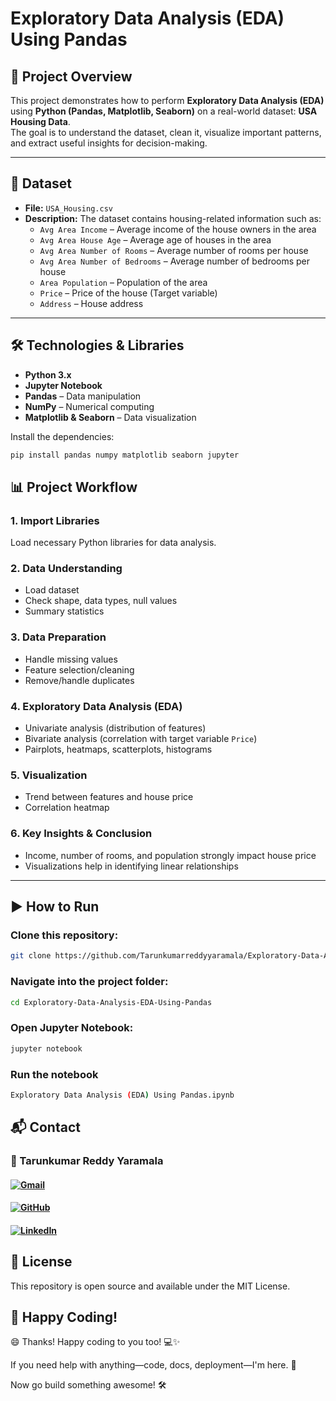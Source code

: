 # Exploratory Data Analysis (EDA) Using Pandas

## 📌 Project Overview
This project demonstrates how to perform **Exploratory Data Analysis (EDA)** using **Python (Pandas, Matplotlib, Seaborn)** on a real-world dataset: **USA Housing Data**.  
The goal is to understand the dataset, clean it, visualize important patterns, and extract useful insights for decision-making.

---

## 📂 Dataset
- **File:** `USA_Housing.csv`  
- **Description:** The dataset contains housing-related information such as:
  - `Avg Area Income` – Average income of the house owners in the area  
  - `Avg Area House Age` – Average age of houses in the area  
  - `Avg Area Number of Rooms` – Average number of rooms per house  
  - `Avg Area Number of Bedrooms` – Average number of bedrooms per house  
  - `Area Population` – Population of the area  
  - `Price` – Price of the house (Target variable)  
  - `Address` – House address  

---

## 🛠️ Technologies & Libraries
- **Python 3.x**
- **Jupyter Notebook**
- **Pandas** – Data manipulation  
- **NumPy** – Numerical computing  
- **Matplotlib & Seaborn** – Data visualization  

Install the dependencies:
```bash
pip install pandas numpy matplotlib seaborn jupyter

```
## 📊 Project Workflow

### 1. Import Libraries  
Load necessary Python libraries for data analysis.  

### 2. Data Understanding  
- Load dataset  
- Check shape, data types, null values  
- Summary statistics  

### 3. Data Preparation  
- Handle missing values  
- Feature selection/cleaning  
- Remove/handle duplicates  

### 4. Exploratory Data Analysis (EDA)  
- Univariate analysis (distribution of features)  
- Bivariate analysis (correlation with target variable `Price`)  
- Pairplots, heatmaps, scatterplots, histograms  

### 5. Visualization  
- Trend between features and house price  
- Correlation heatmap  

### 6. Key Insights & Conclusion  
- Income, number of rooms, and population strongly impact house price  
- Visualizations help in identifying linear relationships  

---

## ▶️ How to Run  

### Clone this repository:  
```bash
git clone https://github.com/Tarunkumarreddyyaramala/Exploratory-Data-Analysis-EDA-Using-Pandas.git
```

### Navigate into the project folder:  
```bash
cd Exploratory-Data-Analysis-EDA-Using-Pandas
```
### Open Jupyter Notebook: 
```bash
jupyter notebook
```

### Run the notebook 
```bash
Exploratory Data Analysis (EDA) Using Pandas.ipynb 
```

## 📬 Contact

### 👤 Tarunkumar Reddy Yaramala
#### [![Gmail](https://img.shields.io/badge/Gmail-red?logo=gmail&logoColor=white)](mailto:tharunkumarreddyyaramala@gmail.com)
#### [![GitHub](https://img.shields.io/badge/GitHub-Profile-black?logo=github)](https://github.com/Tarunkumarreddyyaramala)  
#### [![LinkedIn](https://img.shields.io/badge/LinkedIn-Profile-blue?logo=linkedin&logoColor=white)](https://www.linkedin.com/in/tarunkumar-reddy-yaramala/) 

## 📄 License
This repository is open source and available under the MIT License.

## 🎉 Happy Coding!
😄 Thanks! Happy coding to you too! 💻✨

If you need help with anything—code, docs, deployment—I'm here. 🚀

Now go build something awesome! 🛠
